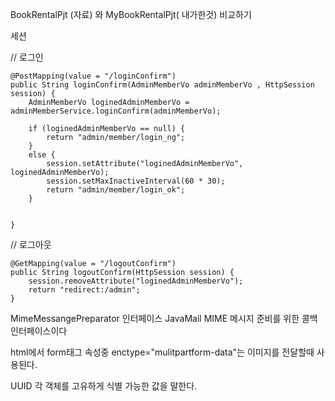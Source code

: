 BookRentalPjt (자료) 와 MyBookRentalPjt( 내가한것) 비교하기

세션 

//	로그인


	@PostMapping(value = "/loginConfirm")
	public String loginConfirm(AdminMemberVo adminMemberVo , HttpSession session) {
		AdminMemberVo loginedAdminMemberVo = adminMemberService.loginConfirm(adminMemberVo);
		
		if (loginedAdminMemberVo == null) {
			return "admin/member/login_ng";
		}
		else {
			session.setAttribute("loginedAdminMemberVo", loginedAdminMemberVo);
			session.setMaxInactiveInterval(60 * 30);
			return "admin/member/login_ok";
		}
		
		
	}
	
//	로그아웃


	@GetMapping(value = "/logoutConfirm")
	public String logoutConfirm(HttpSession session) {
		session.removeAttribute("loginedAdminMemberVo");
		return "redirect:/admin";
	}


MimeMessangePreparator 인터페이스
JavaMail MIME 메시지 준비를 위한 콜백 인터페이스이다


html에서 form태그 속성중 enctype="mulitpartform-data"는 
이미지를 전달할때 사용된다.

UUID 
각 객체를 고유하게 식별 가능한 값을 말한다.

 
